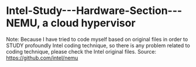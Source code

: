 # Intel-Study---Hardware-Section---NEMU, a cloud hypervisor

Note: Because I have tried to code myself based on original files in order to STUDY profoundly Intel coding technique, so there is any problem related to coding technique, please check the Intel original files.
Source: https://github.com/intel/nemu
